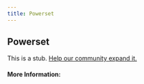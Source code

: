 ```yaml
---
title: Powerset
---
```


## Powerset

This is a stub. [Help our community expand it.](https://github.com/freeCodeCamp/guide-articles/tree/master/articles/Math/Relations/Powerset/index.md)

<!-- The article goes here, in GitHub-flavored Markdown. Feel free to add YouTube videos, images, and CodePen/JSBin embeds  -->

#### More Information:
<!-- Please add any articles you think might be helpful to read before writing the article -->


